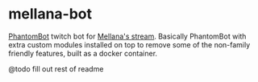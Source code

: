 # mellana-bot

[PhantomBot](https://github.com/PhantomBot/PhantomBot) twitch bot for [Mellana's stream](https://twitch.tv/mellana). Basically PhantomBot with extra custom modules installed on top
to remove some of the non-family friendly features, built as a docker container.

@todo fill out rest of readme
